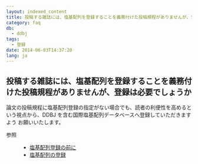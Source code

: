 ```yaml
---
layout: indexed_content
title: 投稿する雑誌には、塩基配列を登録することを義務付けた投稿規程がありませんが、登録は必要でしょうか
category: faq
db:
  - ddbj
tags: 
  - 登録
date: 2014-06-03T14:37:20
lang: ja
---
```


## 投稿する雑誌には、塩基配列を登録することを義務付けた投稿規程がありませんが、登録は必要でしょうか

<p>論文の投稿規程に塩基配列登録の指定がない場合でも、読者の利便性を高めるという視点から、DDBJ を含む国際塩基配列データベースへ登録していただきますよう お願いいたします。</p>
<dl><dt>参照</dt>
  <dd>
    <ul>
      <li><a href="/ddbj/services/index.html#responsibility">塩基配列登録の前に</a></li>
      <li><a href="/ddbj/services/index.html">塩基配列の登録</a></li>
    </ul>
  </dd>
</dl>
